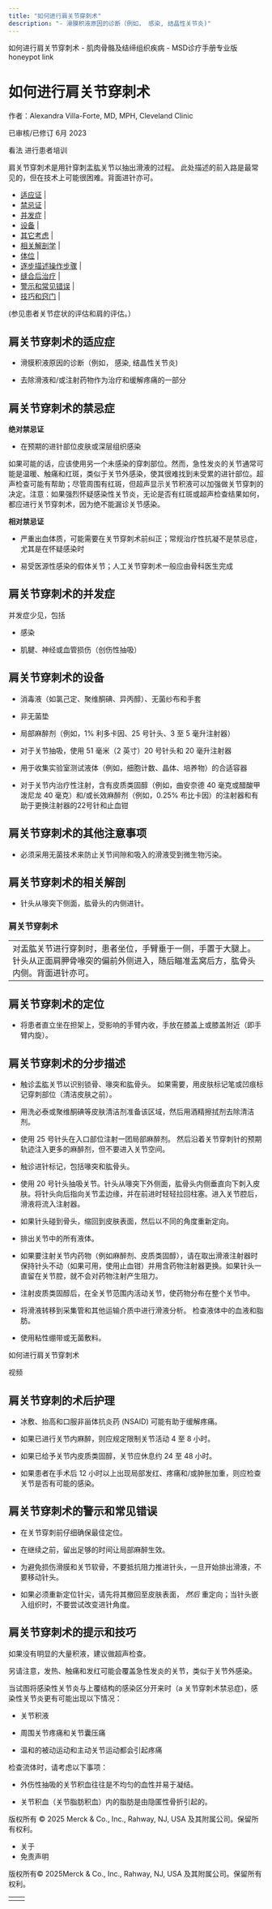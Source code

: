 ```yaml
---
title: "如何进行肩关节穿刺术"
description: "- 滑膜积液原因的诊断（例如， 感染, 结晶性关节炎)"
---
```


﻿如何进行肩关节穿刺术 \- 肌肉骨骼及结缔组织疾病 \- MSD诊疗手册专业版 honeypot link

# 如何进行肩关节穿刺术

作者：Alexandra Villa-Forte, MD, MPH, Cleveland Clinic

已审核/已修订 6月 2023

看法 进行患者培训

肩关节穿刺术是用针穿刺盂肱关节以抽出滑液的过程。 此处描述的前入路是最常见的，但在技术上可能很困难。背面进针亦可。

- [适应证](#适应证_v50502671_zh) \|
- [禁忌证](#禁忌证_v50502680_zh) \|
- [并发症](#并发症_v50502693_zh) \|
- [设备](#设备_v50502701_zh) \|
- [其它考虑](#其它考虑_v50502716_zh) \|
- [相关解剖学](#相关解剖学_v50502721_zh) \|
- [体位](#体位_v50502737_zh) \|
- [逐步描述操作步骤](#逐步描述操作步骤_v50502742_zh) \|
- [缝合后治疗](#缝合后治疗_v50502769_zh) \|
- [警示和常见错误](#警示和常见错误_v50502780_zh) \|
- [技巧和窍门](#技巧和窍门_v50502791_zh) \|

(参见患者关节症状的评估和肩的评估。）

## 肩关节穿刺术的适应症

- 滑膜积液原因的诊断（例如， 感染, 结晶性关节炎)

- 去除滑液和/或注射药物作为治疗和缓解疼痛的一部分


## 肩关节穿刺术的禁忌症

**绝对禁忌证**

- 在预期的进针部位皮肤或深层组织感染


如果可能的话，应该使用另一个未感染的穿刺部位。然而，急性发炎的关节通常可能是温暖、触痛和红斑，类似于关节外感染，使其很难找到未受累的进针部位。超声检查可能有帮助；尽管周围有红斑，但超声显示关节积液可以加强做关节穿刺的决定。注意：如果强烈怀疑感染性关节炎，无论是否有红斑或超声检查结果如何，都应进行关节穿刺术，因为绝不能漏诊关节感染。

**相对禁忌证**

- 严重出血体质，可能需要在关节穿刺术前纠正；常规治疗性抗凝不是禁忌症，尤其是在怀疑感染时

- 易受医源性感染的假体关节；人工关节穿刺术一般应由骨科医生完成


## 肩关节穿刺术的并发症

并发症少见，包括

- 感染

- 肌腱、神经或血管损伤（创伤性抽吸）


## 肩关节穿刺术的设备

- 消毒液（如氯己定、聚维酮碘、异丙醇）、无菌纱布和手套

- 非无菌垫

- 局部麻醉剂（例如，1% 利多卡因、25 号针头、3 至 5 毫升注射器）

- 对于关节抽吸，使用 51 毫米（2 英寸）20 号针头和 20 毫升注射器

- 用于收集实验室测试液体（例如，细胞计数、晶体、培养物）的合适容器

- 对于关节内治疗性注射，含有皮质类固醇（例如，曲安奈德 40 毫克或醋酸甲泼尼龙 40 毫克）和/或长效麻醉剂（例如，0.25% 布比卡因）的注射器和有助于更换注射器的22号针和止血钳


## 肩关节穿刺术的其他注意事项

- 必须采用无菌技术来防止关节间隙和吸入的滑液受到微生物污染。


## 肩关节穿刺术的相关解剖

- 针头从喙突下侧面，肱骨头的内侧进针。


### 肩关节穿刺术

|     |
| --- |
| 对盂肱关节进行穿刺时，患者坐位，手臂垂于一侧，手置于大腿上。针头从正面肩胛骨喙突的偏前外侧进入，随后瞄准盂窝后方，肱骨头内侧。背面进针亦可。<br> |

## 肩关节穿刺术的定位

- 将患者直立坐在担架上，受影响的手臂内收，手放在膝盖上或膝盖附近（即手臂内旋）。


## 肩关节穿刺术的分步描述

- 触诊盂肱关节以识别锁骨、喙突和肱骨头。 如果需要，用皮肤标记笔或凹痕标记穿刺部位（清洁皮肤之前）。

- 用洗必泰或聚维酮碘等皮肤清洁剂准备该区域，然后用酒精擦拭剂去除清洁剂。

- 使用 25 号针头在入口部位注射一团局部麻醉剂。 然后沿着关节穿刺针的预期轨迹注入更多的麻醉剂，但不要进入关节空间。

- 触诊进针标记，包括喙突和肱骨头。

- 使用 20 号针头抽吸关节。针头从喙突下外侧面，肱骨头内侧垂直向下刺入皮肤。将针头向后指向关节盂边缘，并在前进时轻轻拉回柱塞。进入关节腔后，滑液将流入注射器。

- 如果针头碰到骨头，缩回到皮肤表面，然后以不同的角度重新定向。

- 排出关节中的所有液体。

- 如果要注射关节内药物（例如麻醉剂、皮质类固醇），请在取出滑液注射器时保持针头不动（如果可用，使用止血钳）并用含药物注射器更换。如果针头一直留在关节腔，就不会对药物注射产生阻力。

- 注射皮质类固醇后，在全关节范围内活动关节，使药物分布在整个关节中。

- 将滑液转移到采集管和其他运输介质中进行滑液分析。 检查液体中的血液和脂肪。

- 使用粘性绷带或无菌敷料。


如何进行肩关节穿刺术



视频

## 肩关节穿刺的术后护理

- 冰敷、抬高和口服非甾体抗炎药 (NSAID) 可能有助于缓解疼痛。

- 如果已进行关节内麻醉，则应规定限制关节活动 4 至 8 小时。

- 如果已给予关节内皮质类固醇，关节应休息约 24 至 48 小时。

- 如果患者在手术后 12 小时以上出现局部发红、疼痛和/或肿胀加重，则应检查关节是否有可能的感染。


## 肩关节穿刺术的警示和常见错误

- 在关节穿刺前仔细确保最佳定位。

- 在继续之前，留出足够的时间让局部麻醉生效。

- 为避免损伤滑膜和关节软骨，不要抵抗阻力推进针头，一旦开始排出滑液，不要移动针头。

- 如果必须重新定位针尖，请先将其撤回至皮肤表面， _然后_ 重定向；当针头嵌入组织时，不要尝试改变进针角度。


## 肩关节穿刺术的提示和技巧

如果没有明显的大量积液，建议做超声检查。

另请注意，发热、触痛和发红可能会覆盖急性发炎的关节，类似于关节外感染。

当试图将感染性关节炎与上覆结构的感染区分开来时（a 关节穿刺术禁忌症)，感染性关节炎更有可能出现以下情况：

- 关节积液

- 周围关节疼痛和关节囊压痛

- 温和的被动运动和主动关节运动都会引起疼痛


检查流体时，请考虑以下事项：

- 外伤性抽吸的关节积血往往是不均匀的血性并易于凝结。

- 关节积血（关节脂肪积血）内的脂肪是由隐匿性骨折引起的。




版权所有 © 2025
Merck & Co., Inc., Rahway, NJ, USA 及其附属公司。保留所有权利。

- 关于
- 免责声明

版权所有© 2025Merck & Co., Inc., Rahway, NJ, USA 及其附属公司。保留所有权利。

|     |     |
| --- | --- |
|  |  |